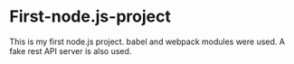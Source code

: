 # First-node.js-project

This is my first node.js project. 
babel and webpack modules were used. 
A fake rest API server is also used. 
